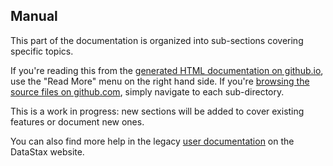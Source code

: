 ## Manual

This part of the documentation is organized into sub-sections covering
specific topics.

If you're reading this from the [generated HTML documentation on
github.io](http://datastax.github.io/java-driver/), use the "Read More"
menu on the right hand side. If you're [browsing the source files on
github.com](https://github.com/datastax/java-driver/tree/3.0/manual),
simply navigate to each sub-directory.

This is a work in progress: new sections will be added to cover existing
features or document new ones.

You can also find more help in the legacy
[user documentation](http://docs.datastax.com/en/developer/java-driver/2.1/java-driver/whatsNew2.html)
on the DataStax website.
